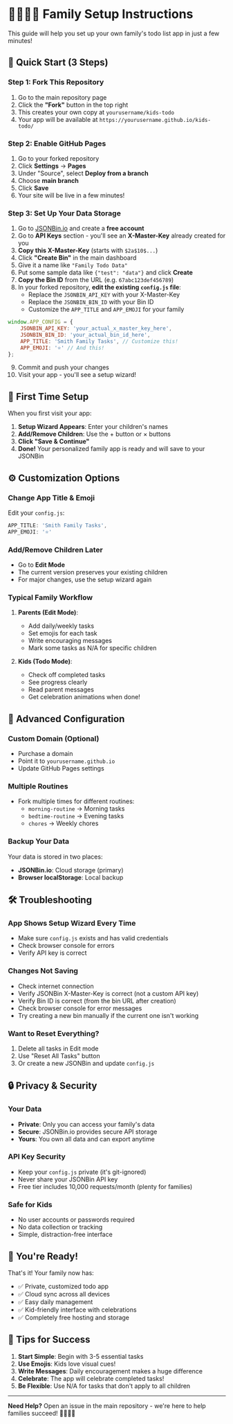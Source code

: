 # 👨‍👩‍👧‍👦 Family Setup Instructions

This guide will help you set up your own family's todo list app in just a few minutes!

## 🚀 Quick Start (3 Steps)

### Step 1: Fork This Repository
1. Go to the main repository page
2. Click the **"Fork"** button in the top right
3. This creates your own copy at `yourusername/kids-todo`
4. Your app will be available at `https://yourusername.github.io/kids-todo/`

### Step 2: Enable GitHub Pages
1. Go to your forked repository
2. Click **Settings** → **Pages**
3. Under "Source", select **Deploy from a branch**
4. Choose **main branch**
5. Click **Save**
6. Your site will be live in a few minutes!

### Step 3: Set Up Your Data Storage
1. Go to [JSONBin.io](https://jsonbin.io/) and create a **free account**
2. Go to **API Keys** section - you'll see an **X-Master-Key** already created for you
3. **Copy this X-Master-Key** (starts with `$2a$10$...`)
4. Click **"Create Bin"** in the main dashboard
5. Give it a name like `"Family Todo Data"`
6. Put some sample data like `{"test": "data"}` and click **Create**
7. **Copy the Bin ID** from the URL (e.g. `67abc123def456789`)
8. In your forked repository, **edit the existing `config.js` file**:
   - Replace the `JSONBIN_API_KEY` with your X-Master-Key
   - Replace the `JSONBIN_BIN_ID` with your Bin ID
   - Customize the `APP_TITLE` and `APP_EMOJI` for your family

```javascript
window.APP_CONFIG = {
    JSONBIN_API_KEY: 'your_actual_x_master_key_here',
    JSONBIN_BIN_ID: 'your_actual_bin_id_here',
    APP_TITLE: 'Smith Family Tasks', // Customize this!
    APP_EMOJI: '⭐' // And this!
};
```

9. Commit and push your changes
10. Visit your app - you'll see a setup wizard!

## 🎯 First Time Setup

When you first visit your app:

1. **Setup Wizard Appears**: Enter your children's names
2. **Add/Remove Children**: Use the + button or × buttons  
3. **Click "Save & Continue"**
4. **Done!** Your personalized family app is ready and will save to your JSONBin

## ⚙️ Customization Options

### Change App Title & Emoji
Edit your `config.js`:
```javascript
APP_TITLE: 'Smith Family Tasks',
APP_EMOJI: '⭐'
```

### Add/Remove Children Later
- Go to **Edit Mode**
- The current version preserves your existing children
- For major changes, use the setup wizard again

### Typical Family Workflow
1. **Parents (Edit Mode)**:
   - Add daily/weekly tasks
   - Set emojis for each task
   - Write encouraging messages
   - Mark some tasks as N/A for specific children

2. **Kids (Todo Mode)**:
   - Check off completed tasks
   - See progress clearly
   - Read parent messages
   - Get celebration animations when done!

## 🔧 Advanced Configuration

### Custom Domain (Optional)
- Purchase a domain
- Point it to `yourusername.github.io`
- Update GitHub Pages settings

### Multiple Routines
- Fork multiple times for different routines:
  - `morning-routine` → Morning tasks
  - `bedtime-routine` → Evening tasks
  - `chores` → Weekly chores

### Backup Your Data
Your data is stored in two places:
- **JSONBin.io**: Cloud storage (primary)
- **Browser localStorage**: Local backup

## 🛠️ Troubleshooting

### App Shows Setup Wizard Every Time
- Make sure `config.js` exists and has valid credentials
- Check browser console for errors
- Verify API key is correct

### Changes Not Saving
- Check internet connection
- Verify JSONBin X-Master-Key is correct (not a custom API key)
- Verify Bin ID is correct (from the bin URL after creation)
- Check browser console for error messages
- Try creating a new bin manually if the current one isn't working

### Want to Reset Everything?
1. Delete all tasks in Edit mode
2. Use "Reset All Tasks" button
3. Or create a new JSONBin and update `config.js`

## 🔒 Privacy & Security

### Your Data
- **Private**: Only you can access your family's data
- **Secure**: JSONBin.io provides secure API storage
- **Yours**: You own all data and can export anytime

### API Key Security
- Keep your `config.js` private (it's git-ignored)
- Never share your JSONBin API key
- Free tier includes 10,000 requests/month (plenty for families)

### Safe for Kids
- No user accounts or passwords required
- No data collection or tracking
- Simple, distraction-free interface

## 🚀 You're Ready!

That's it! Your family now has:
- ✅ Private, customized todo app
- ✅ Cloud sync across all devices
- ✅ Easy daily management
- ✅ Kid-friendly interface with celebrations
- ✅ Completely free hosting and storage

## 💝 Tips for Success

1. **Start Simple**: Begin with 3-5 essential tasks
2. **Use Emojis**: Kids love visual cues!
3. **Write Messages**: Daily encouragement makes a huge difference
4. **Celebrate**: The app will celebrate completed tasks!
5. **Be Flexible**: Use N/A for tasks that don't apply to all children

---

**Need Help?** Open an issue in the main repository - we're here to help families succeed! 👨‍👩‍👧‍👦